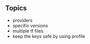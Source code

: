 ## Topics

* providers
* specific versions
* multiple tf files
* keep the keys safe by using profile
